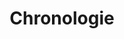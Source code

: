 ---
title: "Chronologie"
description: "Cette section est l'introduction du site Web Wheel of Heaven, présentant un récit captivant qui explore l'hypothèse selon laquelle une civilisation extraterrestre avancée, les Elohim, a joué un rôle essentiel dans la création et le développement de la vie sur Terre. Elle aborde divers aspects de cette théorie, des fondations de la civilisation et du syncrétisme religieux au concept de conception intelligente et à un potentiel grand réveil de la conscience humaine. Le récit réinterprète les écritures anciennes et les événements historiques, proposant une connexion cosmique entre l'humanité et les êtres extraterrestres. Chaque chapitre invite les lecteurs dans un voyage de réflexion, remettant en question les vues conventionnelles et encourageant l'exploration des origines cosmiques et du destin de l'humanité."
chapter: "2"
weight: 200
---